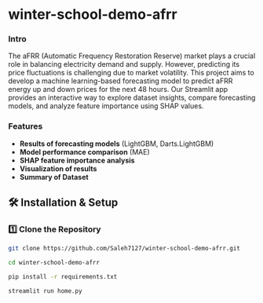 # winter-school-demo-afrr

### Intro
The aFRR (Automatic Frequency Restoration Reserve) market plays a crucial role in balancing electricity demand and supply. However, predicting its price fluctuations is challenging due to market volatility. This project aims to develop a machine learning-based forecasting model to predict aFRR energy up and down prices for the next 48 hours. Our Streamlit app provides an interactive way to explore dataset insights, compare forecasting models, and analyze feature importance using SHAP values.

### Features 

- **Results of forecasting models** (LightGBM, Darts.LightGBM)
- **Model performance comparison** (MAE)
- **SHAP feature importance analysis**
- **Visualization of results**
- **Summary of Dataset**

## 🛠️ Installation & Setup

### **1️⃣ Clone the Repository**
```bash
git clone https://github.com/Saleh7127/winter-school-demo-afrr.git

cd winter-school-demo-afrr

pip install -r requirements.txt

streamlit run home.py
